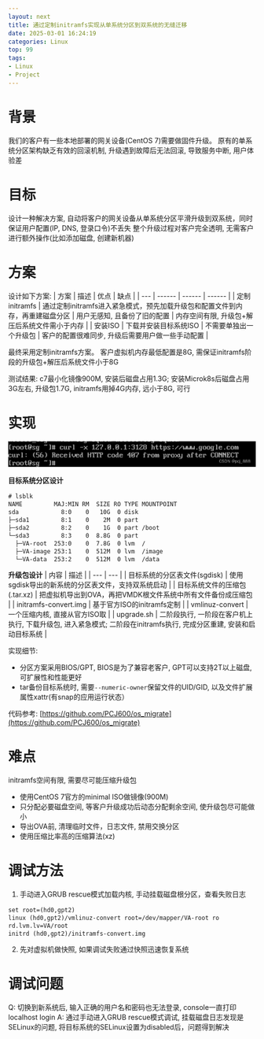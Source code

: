 ```yaml
---
layout: next
title: 通过定制initramfs实现从单系统分区到双系统的无缝迁移
date: 2025-03-01 16:24:19
categories: Linux
top: 99
tags:
- Linux
- Project
---
```


# 背景
我们的客户有一些本地部署的网关设备(CentOS 7)需要做固件升级。 原有的单系统分区架构缺乏有效的回滚机制, 升级遇到故障后无法回滚, 导致服务中断, 用户体验差

# 目标
设计一种解决方案, 自动将客户的网关设备从单系统分区平滑升级到双系统，同时保证用户配置(IP, DNS, 登录口令)不丢失
整个升级过程对客户完全透明, 无需客户进行额外操作(比如添加磁盘, 创建新机器)

# 方案
设计如下方案:
| 方案 | 描述 | 优点 | 缺点 |
| --- | ------ | ------ | ------ |
| 定制initramfs	| 通过定制initramfs进入紧急模式，预先加载升级包和配置文件到内存，再重建磁盘分区 | 用户无感知, 且备份了旧的配置 | 内存空间有限, 升级包+解压后系统文件需小于内存 |
| 安装ISO | 下载并安装目标系统ISO | 不需要单独出一个升级包 | 客户的配置很难同步, 升级后需要用户做一些手动配置 | 

<!-- more -->

最终采用定制initramfs方案。 客户虚拟机内存最低配置是8G, 需保证initramfs阶段的升级包+解压后系统文件小于8G

测试结果: c7最小化镜像900M, 安装后磁盘占用1.3G; 安装Microk8s后磁盘占用3G左右, 升级包1.7G, initramfs用掉4G内存, 远小于8G, 可行


# 实现

![](image1.png)

**目标系统分区设计**
```
# lsblk
NAME         MAJ:MIN RM  SIZE RO TYPE MOUNTPOINT
sda            8:0    0   10G  0 disk
├─sda1         8:1    0    2M  0 part
├─sda2         8:2    0    1G  0 part /boot
└─sda3         8:3    0  8.8G  0 part
  ├─VA-root  253:0    0  7.8G  0 lvm  /
  ├─VA-image 253:1    0  512M  0 lvm  /image
  └─VA-data  253:2    0  512M  0 lvm  /data
```

**升级包设计**
| 内容 | 描述 |
| --- | --- |
| 目标系统的分区表文件(sgdisk) | 使用sgdisk导出的新系统的分区表文件，支持双系统启动 |
| 目标系统文件的压缩包(.tar.xz) | 把虚拟机导出到OVA，再把VMDK根文件系统中所有文件备份成压缩包 |
| initramfs-convert.img | 基于官方ISO的initramfs定制 |
| vmlinuz-convert | 一个压缩内核, 直接从官方ISO取 |
| upgrade.sh | 二阶段执行, 一阶段在客户机上执行, 下载升级包, 进入紧急模式; 二阶段在initramfs执行, 完成分区重建, 安装和启动目标系统 | 

实现细节:
* 分区方案采用BIOS/GPT, BIOS是为了兼容老客户, GPT可以支持2T以上磁盘, 可扩展性和性能更好
* tar备份目标系统时, 需要`--numeric-owner`保留文件的UID/GID, 以及文件扩展属性xattr(有snap的应用运行状态）

代码参考: [https://github.com/PCJ600/os_migrate](https://github.com/PCJ600/os_migrate)

# 难点
initramfs空间有限, 需要尽可能压缩升级包
* 使用CentOS 7官方的minimal ISO做镜像(900M)
* 只分配必要磁盘空间, 等客户升级成功后动态分配剩余空间, 使升级包尽可能做小
* 导出OVA前, 清理临时文件，日志文件, 禁用交换分区
* 使用压缩比率高的压缩算法(xz)


# 调试方法
1. 手动进入GRUB rescue模式加载内核, 手动挂载磁盘根分区，查看失败日志
```
set root=(hd0,gpt2)
linux (hd0,gpt2)/vmlinuz-convert root=/dev/mapper/VA-root ro rd.lvm.lv=VA/root
initrd (hd0,gpt2)/initramfs-convert.img
```
2. 先对虚拟机做快照, 如果调试失败通过快照迅速恢复系统

# 调试问题
Q: 切换到新系统后, 输入正确的用户名和密码也无法登录, console一直打印localhost login
A: 通过手动进入GRUB rescue模式调试, 挂载磁盘日志发现是SELinux的问题, 将目标系统的SELinux设置为disabled后，问题得到解决
